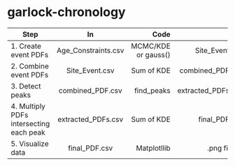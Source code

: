 # garlock-chronology

| Step                                    |         In          |                Code |                Out |
|-----------------------------------------|:-------------------:|--------------------:|-------------------:|
| 1. Create event PDFs                    | Age_Constraints.csv | MCMC/KDE or gauss() |     Site_Event.csv |
| 2. Combine event PDFs                   |   Site_Event.csv    |          Sum of KDE |   combined_PDF.csv |
| 3. Detect peaks                         |  combined_PDF.csv   |          find_peaks | extracted_PDFs.csv |
| 4. Multiply PDFs intersecting each peak | extracted_PDFs.csv  |          Sum of KDE |      final_PDF.csv |
| 5. Visualize data                       |   final_PDF.csv     |         Matplotllib |        .png figure |